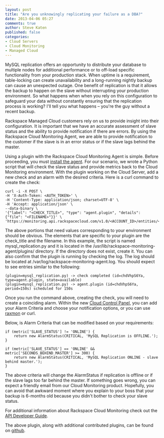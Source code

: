 ```yaml
---
layout: post
title: "Are you unknowingly replicating your failure as a DBA?"
date: 2013-04-06 05:27
comments: true
author: Steve Katen 
published: false 
categories: 
- Cloud Servers
- Cloud Monitoring
- Managed Cloud 
---
```

MySQL replication offers an opportunity to distribute your database to multiple nodes for additional performance or to off-load specific functionality from your production stack.  When uptime is a requirement, table-locking can create unavailability and a long-running nightly backup can cause an unexpected outage.  One benefit of replication is that it allows the backup to happen on the slave without interrupting your production environment.  So what happens when when you rely on this configuration to safeguard your data without constantly ensuring that the replication process is working?  I'll tell you what happens – you're the guy without a recent backup.<!--More--> 

Rackspace Managed Cloud customers rely on us to provide insight into their configuration.  It is important that we have an accurate assessment of slave status and the ability to provide notification if there are errors.  By using the Rackspace Cloud Monitoring Agent, we are able to provide notification to the customer if the slave is in an error status or if the slave lags behind the master.

Using a plugin with the Rackspace Cloud Monitoring Agent is simple. Before proceeding, you must [install the agent](http://www.rackspace.com/knowledge_center/article/install-the-cloud-monitoring-agent).  For our scenario, we wrote a Python script that will check the slave status and provide metrics back to the Cloud Monitoring environment.  With the plugin working on the Cloud Server, add a new check and an alarm with the desired criteria.  Here is a curl command to create the check:

```
curl -i -X POST \
-H 'X-Auth-Token: <AUTH_TOKEN>' \
-H 'Content-Type: application/json; charset=UTF-8' \
-H 'Accept: application/json' \
--data-binary \
'{"label": "<CHECK_TITLE>", "type": "agent.plugin", "details": {"file": "<FILENAME>"}}' \
'https://monitoring.api.rackspacecloud.com/v1.0/<ACCOUNT_ID>/entities/<ENTITY_ID>/checks'
```

The above portions that need values corresponding to your environment should be obvious.  The elements that are specific to your plugin are the check_title and the filename.  In this example, the script is named mysql_replication.py and it is located in the /usr/lib/rackspace-monitoring-agent/plugins/ directory.  If the directory does not exist, create it.  You can also confirm that the plugin is running by checking the log.  The log should be located at /var/log/rackspace-monitoring-agent.log.  You should expect to see entries similar to the following:

```
(plugin=mysql_replication.py) -> check completed (id=chdVhpS6Ya, type=agent.plugin, state=available)
(plugin=mysql_replication.py) -> agent.plugin (id=chdVhpS6Ya, period=150s) scheduled for 150s
```

Once you run the command above, creating the check, you will need to create a coinciding alarm.  Within the new [Cloud Control Panel](https://mycloud.rackspace.com), you can add your Alarm Criteria and choose your notification options, or you can use [raxmon](https://github.com/racker/rackspace-monitoring-cli) or curl.

Below, is Alarm Criteria that can be modified based on your requirements:

```
if (metric['SLAVE_STATUS'] != 'ONLINE') {
    return new AlarmStatus(CRITICAL, 'MySQL Replication is OFFLINE.');
}

if (metric['SLAVE_STATUS'] == 'ONLINE' && metric['SECONDS_BEHIND_MASTER'] >= 300) {
    return new AlarmStatus(CRITICAL, 'MySQL Replication ONLINE - slave behind master.');
}
```

The above criteria will change the AlarmStatus if replication is offline or if the slave lags too far behind the master.  If something goes wrong, you can expect a friendly email from our Cloud Monitoring product. Hopefully, you can avoid that awkward moment where you explain to your boss that your backup is 6-months old because you didn't bother to check your slave status. 

For additional information about Rackspace Cloud Monitoring check out the [API Developer Guide](http://docs.rackspace.com/cm/api/v1.0/cm-devguide/content/overview.html).

The above plugin, along with additional contributed plugins, can be found on [github](https://github.com/racker/rackspace-monitoring-agent-plugins-contrib).
